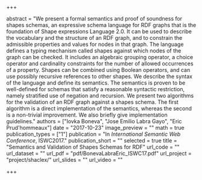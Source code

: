 +++

abstract = "We present a formal semantics and proof of soundness for shapes schemas, an expressive schema language for RDF graphs that is the foundation of Shape expressions Language 2.0. It can be used to describe the vocabulary and the structure of an RDF graph, and to constrain the admissible properties and values for nodes in that graph. The language defines a typing mechanism called shapes against which nodes of the graph can be checked. It includes an algebraic grouping operator, a choice operator and cardinality constraints for the number of allowed occurrences of a property. Shapes can be combined using Boolean operators, and can use possibly recursive references to other shapes. We describe the syntax of the language and define its semantics. The semantics is proven to be well-defined for schemas that satisfy a reasonable syntactic restriction, namely stratified use of negation and recursion. We present two algorithms for the validation of an RDF graph against a shapes schema. The first algorithm is a direct implementation of the semantics, whereas the second is a non-trivial improvement. We also briefly give implementation guidelines."
authors = ["Iovka Boneva", "Jose Emilio Labra Gayo", "Eric Prud'hommeaux"]
date = "2017-10-23"
image_preview = ""
math = true
publication_types = ["1"]
publication = "In *International Semantic Web Conference*, ISWC2017."
publication_short = ""
selected = true
title = "Semantics and Validation of Shapes Schemas for RDF"
url_code = ""
url_dataset = ""
url_pdf = "pdf/BonevaLabraEric_ISWC17.pdf"
url_project = "project/shaclex/"
url_slides = ""
url_video = ""

+++


